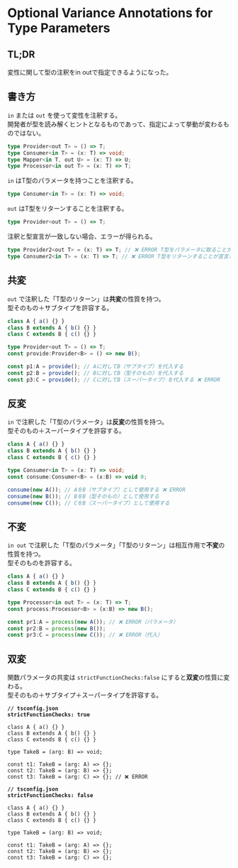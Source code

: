 # Optional Variance Annotations for Type Parameters

## TL;DR

変性に関して型の注釈をin outで指定できるようになった。

## 書き方

`in` または `out` を使って変性を注釈する。\
開発者が型を読み解くヒントとなるものであって、指定によって挙動が変わるものではない。

```typescript
type Provider<out T> = () => T;
type Consumer<in T> = (x: T) => void;
type Mapper<in T, out U> = (x: T) => U;
type Processor<in out T> = (x: T) => T;
```

`in` はT型のパラメータを持つことを注釈する。

```typescript
type Consumer<in T> = (x: T) => void;
```

`out` はT型をリターンすることを注釈する。

```typescript
type Provider<out T> = () => T;
```

注釈と型宣言が一致しない場合、エラーが得られる。

```typescript
type Provider2<out T> = (x: T) => T; // ❌ ERROR T型をパラメータに取ることが宣言されていない
type Consumer2<in T> = (x: T) => T; // ❌ ERROR T型をリターンすることが宣言されていない
```

## 共変

`out` で注釈した「T型のリターン」は**共変**の性質を持つ。\
型そのもの＋サブタイプを許容する。

```typescript
class A { a() {} }
class B extends A { b() {} }
class C extends B { c() {} }

type Provider<out T> = () => T;
const provide:Provider<B> = () => new B();

const p1:A = provide(); // Aに対してB（サブタイプ）を代入する
const p2:B = provide(); // Bに対してB（型そのもの）を代入する
const p3:C = provide(); // Cに対してB（スーパータイプ）を代入する ❌ ERROR
```

## 反変

`in` で注釈した「T型のパラメータ」は**反変**の性質を持つ。\
型そのもの＋スーパータイプを許容する。

```typescript
class A { a() {} }
class B extends A { b() {} }
class C extends B { c() {} }

type Consumer<in T> = (x: T) => void;
const consume:Consumer<B> = (x:B) => void 0;

consume(new A()); // AをB（サブタイプ）として使用する ❌ ERROR
consume(new B()); // BをB（型そのもの）として使用する
consume(new C()); // CをB（スーパータイプ）として使用する
```

## 不変

`in out` で注釈した「T型のパラメータ」「T型のリターン」は相互作用で**不変**の性質を持つ。\
型そのものを許容する。

```typescript
class A { a() {} }
class B extends A { b() {} }
class C extends B { c() {} }

type Processor<in out T> = (x: T) => T;
const process:Processor<B> = (x:B) => new B();

const pr1:A = process(new A()); // ❌ ERROR（パラメータ）
const pr2:B = process(new B());
const pr3:C = process(new C()); // ❌ ERROR（代入）
```

## 双変

関数パラメータの共変は `strictFunctionChecks:false` にすると**双変**の性質に変わる。\
型そのもの＋サブタイプ＋スーパータイプを許容する。

<pre class="language-typescript"><code class="lang-typescript"><strong>// tsconfig.json
</strong><strong>strictFunctionChecks: true  
</strong>
class A { a() {} }
class B extends A { b() {} }
class C extends B { c() {} }

type TakeB = (arg: B) => void;

const t1: TakeB = (arg: A) => {};
const t2: TakeB = (arg: B) => {};
const t3: TakeB = (arg: C) => {}; // ❌ ERROR
</code></pre>

<pre class="language-typescript"><code class="lang-typescript"><strong>// tsconfig.json
</strong><strong>strictFunctionChecks: false
</strong>
class A { a() {} }
class B extends A { b() {} }
class C extends B { c() {} }

type TakeB = (arg: B) => void;

const t1: TakeB = (arg: A) => {};
const t2: TakeB = (arg: B) => {};
const t3: TakeB = (arg: C) => {};
</code></pre>
